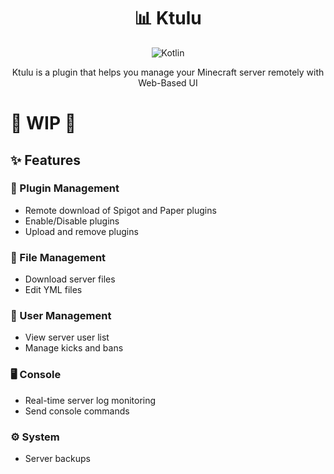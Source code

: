 <div align="center">
  <h1>📊 Ktulu</h1>
  <img src="https://img.shields.io/badge/Kotlin-7F52FF?style=for-the-badge&logo=kotlin&logoColor=white" alt="Kotlin">

<p>
  Ktulu is a plugin that helps you manage your Minecraft server remotely with Web-Based UI
</p>
</div>

# 🚧 WIP 🚧

## ✨ Features

### 🔌 Plugin Management
- Remote download of Spigot and Paper plugins
- Enable/Disable plugins
- Upload and remove plugins

### 📁 File Management
- Download server files
- Edit YML files

### 👥 User Management
- View server user list
- Manage kicks and bans

### 🖥️ Console
- Real-time server log monitoring
- Send console commands

### ⚙️ System
- Server backups
